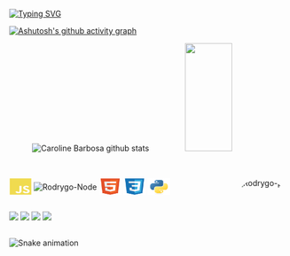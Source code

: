 [![Typing SVG](https://readme-typing-svg.herokuapp.com/?color=ff91a4&size=35&center=true&vCenter=true&width=1000&lines=☆+𝗐𝖾𝗅𝖼𝗈𝗆𝖾+.+𝗍𝗁𝖺𝗇𝗄𝗌+𝖿𝗈𝗋+𝗏𝗂𝗌𝗂𝗍𝗂𝗇𝗀+𝗆𝗒+𝗉𝗋𝗈𝖿𝗂𝗅𝖾+☆)](https://git.io/typing-svg)

[![Ashutosh's github activity graph](https://github-readme-activity-graph.cyclic.app/graph?username=rodrygoavelar&bg_color=0d1117&color=ff91a4&line=ff91a4&point=ff9494&area=true&hide_border=true)](https://github.com/ashutosh00710/github-readme-activity-graph)

<div align="center">
  <img width="49%" height="195px" src="https://github-readme-stats.vercel.app/api?username=rodrygoavelar&show_icons=true&count_private=true&hide_border=true&title_color=ff91a4&icon_color=ff91a4&text_color=c9d1d9&bg_color=0d1117" alt="Caroline Barbosa github stats"/>
  <img width="41%" height="195px" src="https://github-readme-stats.vercel.app/api/top-langs/?username=rodrygoavelar&layout=compact&hide_border=true&title_color=ff91a4&text_color=ff91a4&bg_color=0d1117"/>
</div>

##

<div style="display: inline_block"><br>
  <img align="center" alt="Rodrygo-Js" height="30" width="40" src="https://raw.githubusercontent.com/devicons/devicon/master/icons/javascript/javascript-plain.svg">
  <img align="center" alt="Rodrygo-Node" height="30" width="40" src="https://www.vectorlogo.zone/logos/nodejs/nodejs-icon.svg">
  <img align="center" alt="Rodrygo-HTML" height="30" width="40" src="https://raw.githubusercontent.com/devicons/devicon/master/icons/html5/html5-original.svg">
  <img align="center" alt="Rodrygo-CSS" height="30" width="40" src="https://raw.githubusercontent.com/devicons/devicon/master/icons/css3/css3-original.svg">
  <img align="center" alt="Rodrygo-Python" height="30" width="40" src="https://raw.githubusercontent.com/devicons/devicon/master/icons/python/python-original.svg">
  <img align="right" alt="Rodrygo-pic" height="150" style="border-radius:50px;" src="https://i.ibb.co/fktQzCq/download20230206143346.png?width=676&height=676">
</div>

##

<div>
  <a href="https://www.linkedin.com/in/rodrygoavelar" target="_blank"><img src="https://img.shields.io/badge/-LinkedIn-%230077B5?style=for-the-badge&logo=linkedin&logoColor=white" target="_blank"></a>
  <a href = "mailto:rodrigoavelar29@hotmail.com"><img src="https://img.shields.io/badge/Microsoft_Outlook-0078D4?style=for-the-badge&logo=microsoft-outlook&logoColor=white" target="_blank"></a>
  <a href="https://www.instagram.com/rodrygoavelar" target="_blank"><img src="https://img.shields.io/badge/-Instagram-%23E4405F?style=for-the-badge&logo=instagram&logoColor=white" target="_blank"></a>
  <a href="https://www.youtube.com/@rodrygoavelar" target="_blank"><img src="https://img.shields.io/badge/YouTube-FF0000?style=for-the-badge&logo=youtube&logoColor=white" target="_blank"></a>
</div>

##

![Snake animation](https://github.com/LuigiGF/LuigiGF/blob/output/github-contribution-grid-snake.svg)

<!--
**RodrygoAvelar/rodrygoavelar** is a ✨ _special_ ✨ repository because its `README.md` (this file) appears on your GitHub profile.

Here are some ideas to get you started:

- 🔭 I’m currently working on ...
- 🌱 I’m currently learning ...
- 👯 I’m looking to collaborate on ...
- 🤔 I’m looking for help with ...
- 💬 Ask me about ...
- 📫 How to reach me: ...
- 😄 Pronouns: ...
- ⚡ Fun fact: ...
-->
